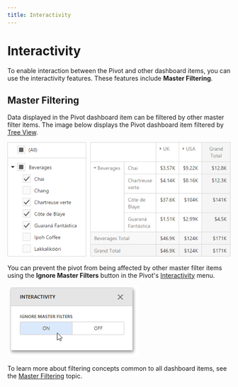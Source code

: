 ```yaml
---
title: Interactivity
---
```

# Interactivity
To enable interaction between the Pivot and other dashboard items, you can use the interactivity features. These features include **Master Filtering**.

## Master Filtering
Data displayed in the Pivot dashboard item can be filtered by other master filter items. The image below displays the Pivot dashboard item filtered by [Tree View](../filter-elements.md).

![wdd-pivot-interactivity](../../../../images/img125754.png)

You can prevent the pivot from being affected by other master filter items using the **Ignore Master Filters** button in the Pivot's [Interactivity](../../ui-elements/dashboard-item-menu.md) menu.

![wdd-pivot-interactivity](../../../../images/img125456.png)

To learn more about filtering concepts common to all dashboard items, see the [Master Filtering](../../interactivity/master-filtering.md) topic.